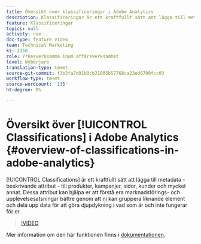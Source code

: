```yaml
---
title: Översikt över klassificeringar i Adobe Analytics
description: Klassificeringar är ett kraftfullt sätt att lägga till metadata - beskrivande attribut - till produkter, kampanjer, sidor, kunder och mycket annat. Dessa attribut kan hjälpa er att förstå era marknadsförings- och upplevelsesatsningar bättre genom att ni kan gruppera liknande element och dela upp data för att göra djupdykning i vad som är och inte fungerar för er.
feature: Klassificeringar
topics: null
activity: use
doc-type: feature video
team: Technical Marketing
kt: 2350
role: Yrkesverksamma inom affärsverksamhet
level: Nybörjare
translation-type: tm+mt
source-git-commit: f3b3fa7d91b0cb21005b57768ca23ed6700fcc03
workflow-type: tm+mt
source-wordcount: '135'
ht-degree: 0%

---
```



# Översikt över [!UICONTROL Classifications] i Adobe Analytics {#overview-of-classifications-in-adobe-analytics}

[!UICONTROL Classifications] är ett kraftfullt sätt att lägga till metadata - beskrivande attribut - till produkter, kampanjer, sidor, kunder och mycket annat. Dessa attribut kan hjälpa er att förstå era marknadsförings- och upplevelsesatsningar bättre genom att ni kan gruppera liknande element och dela upp data för att göra djupdykning i vad som är och inte fungerar för er.

>[!VIDEO](https://video.tv.adobe.com/v/16853/?quality=12)

Mer information om den här funktionen finns i [dokumentationen](https://marketing.adobe.com/resources/help/en_US/reference/classifications.html).
